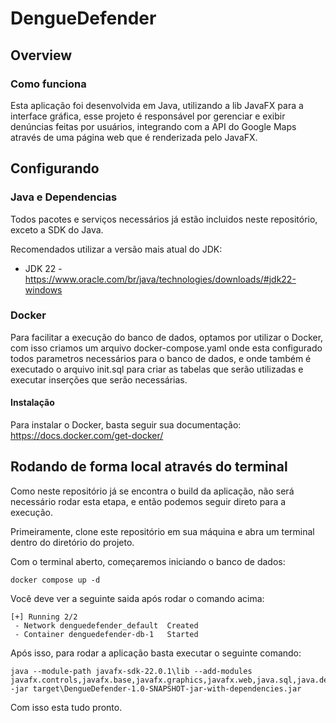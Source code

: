 # DengueDefender
## Overview
### Como funciona
Esta aplicação foi desenvolvida em Java, utilizando a lib JavaFX para a interface gráfica, esse projeto é responsável por gerenciar e exibir denúncias feitas por usuários,
integrando com a API do Google Maps através de uma página web que é renderizada pelo JavaFX.

## Configurando
### Java e Dependencias
Todos pacotes e serviços necessários já estão incluidos neste repositório, exceto a SDK do Java.

Recomendados utilizar a versão mais atual do JDK:

* JDK 22 - https://www.oracle.com/br/java/technologies/downloads/#jdk22-windows

### Docker
Para facilitar a execução do banco de dados, optamos por utilizar o Docker, com isso criamos um arquivo docker-compose.yaml onde esta configurado todos parametros necessários para o banco de dados,
e onde também é executado o arquivo init.sql para criar as tabelas que serão utilizadas e executar inserções que serão necessárias.

#### Instalação
Para instalar o Docker, basta seguir sua documentação:
https://docs.docker.com/get-docker/

## Rodando de forma local através do terminal
Como neste repositório já se encontra o build da aplicação, não será necessário rodar esta etapa, e então podemos seguir direto para a execução.

Primeiramente, clone este repositório em sua máquina e abra um terminal dentro do diretório do projeto.

Com o terminal aberto, começaremos iniciando o banco de dados:

```
docker compose up -d
```

Você deve ver a seguinte saida após rodar o comando acima:

```
[+] Running 2/2
 - Network denguedefender_default  Created
 - Container denguedefender-db-1   Started   
```

Após isso, para rodar a aplicação basta executar o seguinte comando:

```
java --module-path javafx-sdk-22.0.1\lib --add-modules javafx.controls,javafx.base,javafx.graphics,javafx.web,java.sql,java.desktop,jdk.jsobject -jar target\DengueDefender-1.0-SNAPSHOT-jar-with-dependencies.jar
```

Com isso esta tudo pronto.
